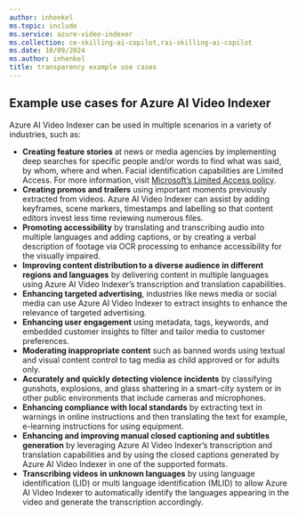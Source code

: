 ```yaml
---
author: inhenkel
ms.topic: include 
ms.service: azure-video-indexer
ms.collection: ce-skilling-ai-copilot,rai-skilling-ai-copilot
ms.date: 10/09/2024
ms.author: inhenkel
title: transparency example use cases
---
```


## Example use cases for Azure AI Video Indexer

Azure AI Video Indexer can be used in multiple scenarios in a variety of industries, such as:  

- **Creating feature stories** at news or media agencies by implementing deep searches for specific people and/or words to find what was said, by whom, where and when. Facial identification capabilities are Limited Access. For more information, visit [Microsoft’s Limited Access policy](https://aka.ms/limitedaccesscogservices).  
- **Creating promos and trailers** using important moments previously extracted from videos. Azure AI Video Indexer can assist by adding keyframes, scene markers, timestamps and labelling so that content editors invest less time reviewing numerous files.
- **Promoting accessibility** by translating and transcribing audio into multiple languages and adding captions, or by creating a verbal description of footage via OCR processing to enhance accessibility for the visually impaired.
- **Improving content distribution to a diverse audience in different regions and languages** by delivering content in multiple languages using Azure AI Video Indexer’s transcription and translation capabilities.
- **Enhancing targeted advertising**, industries like news media or social media can use Azure AI Video Indexer to extract insights to enhance the relevance of targeted advertising.
- **Enhancing user engagement** using metadata, tags, keywords, and embedded customer insights to filter and tailor media to customer preferences.  
- **Moderating inappropriate content** such as banned words using textual and visual content control to tag media as child approved or for adults only.
- **Accurately and quickly detecting violence incidents** by classifying gunshots, explosions, and glass shattering in a smart-city system or in other public environments that include cameras and microphones.
- **Enhancing compliance with local standards** by extracting text in warnings in online instructions and then translating the text for example, e-learning instructions for using equipment.
- **Enhancing and improving manual closed captioning and subtitles generation** by leveraging Azure AI Video Indexer’s transcription and translation capabilities and by using the closed captions generated by Azure AI Video Indexer in one of the supported formats.
- **Transcribing videos in unknown languages** by using language identification (LID) or multi language identification (MLID) to allow Azure AI Video Indexer to automatically identify the languages appearing in the video and generate the transcription accordingly.
